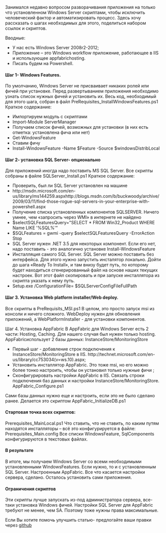 Занимался недавно вопросом разворачивания приложения на только что установленном Windows Server скриптами, чтобы исключить человеческий фактор и автоматизировать процесс.
Здесь хочу рассказать о шагах необходимых для этого, поделиться набором ссылок и скриптов.

Вводные:
<ul>
	<li>У нас есть Windows Server 2008r2-2012;</li>
	<li>Приложение – это Windows workflow приложение, работающее в IIS и использующее appfabrichosting.</li>
	<li>Писать будем на Powershell.</li>
</ul>
<habracut>

<h4>Шаг 1- Windows Features.</h4>
По умолчанию, Windows Server не присваивает никаких ролей или фичей при установке. Перед развертыванием приложения необходимо узнать список нужных фичей и установить их.
Весь код, необходимый для этого шага, собран в файл PreRequisites_InstallWindowsFeatures.ps1
Краткое содержание:
<ul>
	<li>Импортируем модуль с скриптами</li>
	<li>Import-Module ServerManager</li>
	<li>Получаем список фичей, возможных для установки (в них есть отметка: установлена фича или нет)</li>
	<li>Get-WindowsFeature</li>
	<li>Ставим фичу</li>
	<li>Install-WindowsFeature -Name $Feature -Source $windowsDistribLocal</li>
</ul>

<h4>Шаг 2- установка SQL Server- опционально</h4>
Для приложений иногда надо поставить MS SQL Server. 
Все скрипты собраны в файле SQLServer_Install.ps1
Краткое содержание:
<ul>
	<li>Проверить, был ли SQL Server установлен на машине </li>
	<li>http://msdn.microsoft.com/en-us/library/ms144259.aspxhttp://blogs.msdn.com/b/buckwoody/archive/2009/03/11/find-those-rogue-sql-servers-in-your-enterprise-with-powershell.aspx</li>
	<li>Получение списка установленных компонентов SQLSERVER. Ничего умнее, чем «запросить через WMI» в интернете не найдено</li>
	<li>$selectSQLFeaturesQuery="SELECT * FROM Win32_Product WHERE Name LIKE '%SQL%'" </li>
	<li>$SQLFeatures = gwmi -query $selectSQLFeaturesQuery -ErrorAction Stop</li>
	<li>SQL Server нужен .NET 3.5 для некоторых компонент. Если его нет, надо поставить -  это аналогично установке Install-WindowsFeature</li>
	<li>Инсталляция самого SQL Server. SQL Server можно поставить без интерфейса. Для этого нужно запустить инсталятор локально. Дойти до шага «Ready To Install», и там внизу будет путь, по которому будет находиться сгенерированный файл на основе наших текущих настроек. Вот этот файл скопировать и при запуске инсталлятора из скрипта указать к нему путь.</li>
	<li>Setup.exe /ConfigurationFile= $SQLServerConfigFileFullPath</li>
</ul>

<h4>Шаг 3. Установка Web platform installer/Web deploy.</h4>
Все скрипты в PreRequisits_MSI.ps1
В целом, это просто запуск msi из консоли и ничего сложного. WebDeploy нужен для обновления приложений, а WebPlatformInstaller - для установки компонентов.

Шаг 4. Установка AppFabric
В AppFabric для Windows Server есть 2 части: Hosting, Caching. Для нашего случая был нужен только hosting. AppFabricиспользует 2 базы данных:  InstanceStore/MonitoringStore
<ul>
	<li>Первый шаг - добавление строк подключения к InstanceStore/MonitoringStore в IIS. http://technet.microsoft.com/en-us/library/cc753034(v=ws.10).aspx;</li>
	<li>Установить инсталлятор AppFabric. Это тоже msi, но его можно более тонко настроить, чтобы он установил только нужные фичи ;</li>
	<li>Сконфигурировать настройки AppFabric в IIS. Связать строки подключения баз данных и настройки InstanceStore/MonitoringStore. AppFabric_Configure.ps1</li>

</ul>
Сами базы данных нужно еще и настроить, если это не было сделано ранее.
Делается это скриптом AppFabric_InitializeDB.ps1
<h4>

Стартовая точка всех скриптов:</h4>
Prerequisites_MainLocal.ps1
Что ставить, что не ставить, по каким путям находятся инсталляторы – всё это конфигурируется в файле: Prerequisites_Main.config
Все списки WindowsFeature, SqlComponents конфигурируются в текстовых файлах. 

<h4>В результате</h4>
В итоге, мы получаем Windows Server со всеми необходимыми установленными WindowsFeatures. Если нужно, то и с установленным SQL Server. Настроенным AppFabric. Все что касается настройки сервера, сделано. Осталось установить сами приложения.

<h4>Ограничения скриптов</h4>
Эти скрипты лучше запускать из-под администратора сервера, все-таки установка Windows фичей. Настройки SQL Server для AppFabric  требуют не менее, чем SA. Поэтому тоже нужны права максимальные.

Если Вы хотите помочь улучшить статью- предлогайте ваши правки через <a href="https://github.com/SychevIgor/blog_appfabricpowershell/blob/master/README.md">github</a>
